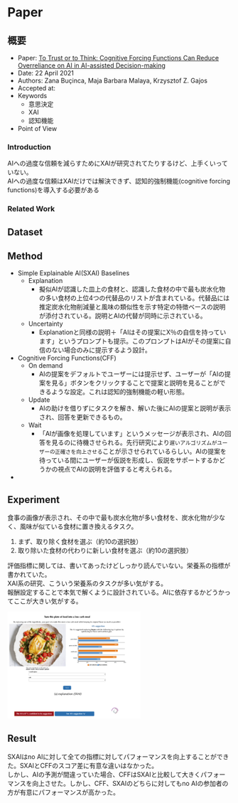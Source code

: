 # Paper


## 概要

* Paper: [To Trust or to Think: Cognitive Forcing Functions Can Reduce Overreliance on AI in AI-assisted Decision-making](https://dl.acm.org/doi/abs/10.1145/3449287)
* Date: 22 April 2021
* Authors: Zana Buçinca, Maja Barbara Malaya, Krzysztof Z. Gajos
* Accepted at:
* Keywords
  * 意思決定
  * XAI
  * 認知機能
* Point of View


### Introduction
AIへの過度な信頼を減らすためにXAIが研究されてたりするけど、上手くいっていない。  
AIへの過度な信頼はXAIだけでは解決できず、認知的強制機能(cognitive forcing functions)を導入する必要がある


### Related Work



## Dataset



## Method
- Simple Explainable AI(SXAI) Baselines
  - Explanation
    - 擬似AIが認識した皿上の食材と、認識した食材の中で最も炭水化物の多い食材の上位4つの代替品のリストが含まれている。代替品には推定炭水化物削減量と風味の類似性を示す特定の特徴ベースの説明が添付されている。説明とAIの代替が同時に示されている。
  - Uncertainty
    - Explanationと同様の説明＋「AIはその提案にX％の自信を持っています」というプロンプトも提示。このプロンプトはAIがその提案に自信のない場合のみに提示するよう設計。
- Cognitive Forcing Functions(CFF)
  - On demand
    - AIの提案をデフォルトでユーザーには提示せず、ユーザーが「AIの提案を見る」ボタンをクリックすることで提案と説明を見ることができるような設定。これは認知的強制機能の軽い形態。
  - Update
    - AIの助けを借りずにタスクを解き、解いた後にAIの提案と説明が表示され、回答を更新できるもの。
  - Wait
    - 「AIが画像を処理しています」というメッセージが表示され、AIの回答を見るのに待機させられる。先行研究により`遅いアルゴリズムがユーザーの正確さを向上させる`ことが示させられているらしい。AIの提案を待っている間にユーザーが仮説を形成し、仮説をサポートするかどうかの視点でAIの説明を評価すると考えられる。
- 



## Experiment
食事の画像が表示され、その中で最も炭水化物が多い食材を、炭水化物が少なく、風味が似ている食材に置き換えるタスク。  
1. まず、取り除く食材を選ぶ（約10の選択肢）
2. 取り除いた食材の代わりに新しい食材を選ぶ（約10の選択肢）

評価指標に関しては、書いてあったけどしっかり読んでいない。栄養系の指標が書かれていた。  
XAI系の研究、こういう栄養系のタスクが多い気がする。  
報酬設定することで本気で解くように設計されている。AIに依存するかどうかってここが大きい気がする。



<img src=./image/To_Trust_exp.png width=300>

## Result

SXAIはno AIに対して全ての指標に対してパフォーマンスを向上することができた。SXAIとCFFのスコア差に有意な違いはなかった。  
しかし、AIの予測が間違っていた場合、CFFはSXAIと比較して大きくパフォーマンスを向上させた。しかし、CFF、SXAIのどちらに対してもno AIの参加者の方が有意にパフォーマンスが高かった。
